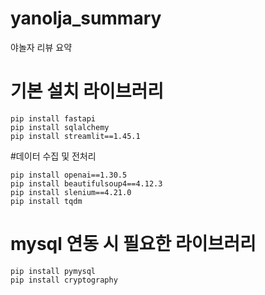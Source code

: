 # yanolja_summary
야놀자 리뷰 요약
# 기본 설치 라이브러리
```
pip install fastapi
pip install sqlalchemy
pip install streamlit==1.45.1
```
#데이터 수집 및 전처리
```
pip install openai==1.30.5
pip install beautifulsoup4==4.12.3
pip install slenium==4.21.0
pip install tqdm
```
# mysql 연동 시 필요한 라이브러리
```
pip install pymysql
pip install cryptography
```